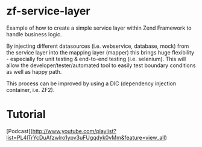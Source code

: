 zf-service-layer
================

Example of how to create a simple service layer within Zend Framework to handle business logic.

By injecting different datasources (i.e. webservice, database, mock) from the service layer into the mapping layer
(mapper) this brings huge flexibility - especially for unit testing & end-to-end testing (i.e. selenium). This will
allow the developer/tester/automated tool to easily test boundary conditions as well as happy path.

This process can be improved by using a DIC (dependency injection container, i.e. ZF2).


Tutorial
========
[Podcast[(http://www.youtube.com/playlist?list=PL4lTrYcDuAfzwlro1ypv3uFUgqdyk0vMm&feature=view_all)